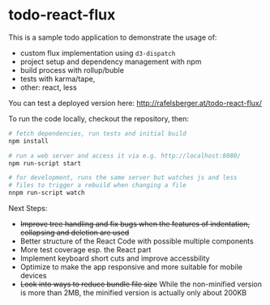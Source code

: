 # todo-react-flux

This is a sample todo application to demonstrate the usage of:

- custom flux implementation using `d3-dispatch`
- project setup and dependency management with npm
- build process with rollup/buble
- tests with karma/tape,
- other: react, less

You can test a deployed version here: http://rafelsberger.at/todo-react-flux/

To run the code locally, checkout the repository, then:

```bash
# fetch dependencies, run tests and initial build
npm install

# run a web server and access it via e.g. http://localhost:8080/
npm run-script start

# for development, runs the same server but watches js and less
# files to trigger a rebuild when changing a file
nnpm run-script watch
```

Next Steps:

- ~~Improve tree handling and fix bugs when the features of indentation, collapsing and deletion are used~~
- Better structure of the React Code with possible multiple components
- More test coverage esp. the React part
- Implement keyboard short cuts and improve accessbility
- Optimize to make the app responsive and more suitable for mobile devices
- ~~Look into ways to reduce bundle file size~~ While the non-minified version is more than 2MB, the minified version is actually only about 200KB
